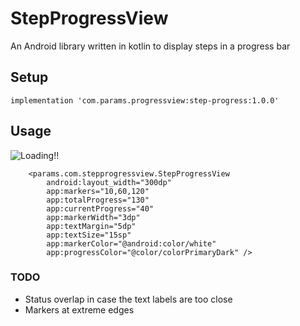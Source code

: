 # StepProgressView
An Android library written in kotlin to display steps in a progress bar

## Setup

```
implementation 'com.params.progressview:step-progress:1.0.0'
```


## Usage
![Loading!!](https://github.com/params-ing/StepProgressView/blob/master/screenshots/step-progress-basic.png)
```
    <params.com.stepprogressview.StepProgressView
        android:layout_width="300dp"
        app:markers="10,60,120"
        app:totalProgress="130"
        app:currentProgress="40"
        app:markerWidth="3dp"
        app:textMargin="5dp"
        app:textSize="15sp"
        app:markerColor="@android:color/white"
        app:progressColor="@color/colorPrimaryDark" />
```

### TODO
* Status overlap in case the text labels are too close <br>
* Markers at extreme edges